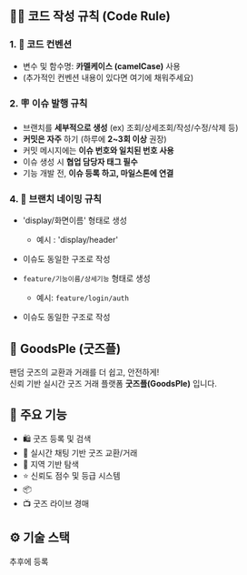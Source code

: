 ## 🧑‍💻 코드 작성 규칙 (Code Rule)

### 1. 🎯 코드 컨벤션
* 변수 및 함수명: **카멜케이스 (camelCase)** 사용
* (추가적인 컨벤션 내용이 있다면 여기에 채워주세요)

### 2. 🪧 이슈 발행 규칙
* 브랜치를 **세부적으로 생성** (ex) 조회/상세조회/작성/수정/삭제 등)
* **커밋은 자주** 하기 (하루에 **2\~3회 이상** 권장)
* 커밋 메시지에는 **이슈 번호와 일치된 번호 사용**
* 이슈 생성 시 **협업 담당자 태그 필수**
* 기능 개발 전, **이슈 등록 하고, 마일스톤에 연결**

### 4. 🌿 브랜치 네이밍 규칙
* 'display/화면이름' 형태로 생성
  * 예시 : 'display/header'
* 이슈도 동일한 구조로 작성
    
* `feature/기능이름/상세기능` 형태로 생성
  * 예시: `feature/login/auth`
* 이슈도 동일한 구조로 작성


## 🎁 GoodsPle (굿즈플)

팬덤 굿즈의 교환과 거래를 더 쉽고, 안전하게!  
신뢰 기반 실시간 굿즈 거래 플랫폼 **굿즈플(GoodsPle)** 입니다.


## 📌 주요 기능

- 🛍 굿즈 등록 및 검색
- 🤝 실시간 채팅 기반 굿즈 교환/거래
- 🧾 지역 기반 탐색
- ⭐ 신뢰도 점수 및 등급 시스템
- 📦 
- 📺 굿즈 라이브 경매


## ⚙️ 기술 스택
추후에 등록

